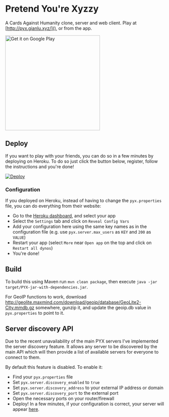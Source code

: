 Pretend You're Xyzzy
===================

A Cards Against Humanity clone, server and web client. Play at [http://pyx.gianlu.xyz/](), or from the app.

<a href='https://play.google.com/store/apps/details?id=com.gianlu.pretendyourexyzzy&utm_source=github&pcampaignid=MKT-Other-global-all-co-prtnr-py-PartBadge-Mar2515-1'><img alt='Get it on Google Play' width='300' style='max-width:100%' src='https://play.google.com/intl/en_us/badges/images/generic/en_badge_web_generic.png'/></a>

## Deploy
If you want to play with your friends, you can do so in a few minutes by deploying on Heroku. To do so just click the button below, register, follow the instructions and you're done!

[![Deploy](https://www.herokucdn.com/deploy/button.svg)](https://heroku.com/deploy)

### Configuration
If you deployed on Heroku, instead of having to change the `pyx.properties` file, you can do everything from their website:

- Go to the [Heroku dashboard](https://dashboard.heroku.com/apps), and select your app
- Select the `Settings` tab and click on `Reveal Config Vars`
- Add your configuration here using the same key names as in the configuration file (e.g. use `pyx.server.max_users` as `KEY` and `200` as `VALUE`)
- Restart your app (select `More` near `Open app` on the top and click on `Restart all dynos`)
- You're done!


## Build
To build this using Maven run `mvn clean package`, then execute `java -jar target/PYX-jar-with-dependencies.jar`.

For GeoIP functions to work, download http://geolite.maxmind.com/download/geoip/database/GeoLite2-City.mmdb.gz somewhere, gunzip it, and update the geoip.db value in `pyx.properties` to point to it.

## Server discovery API
Due to the recent unavailability of the main PYX servers I've implemented the server discovery feature. It allows any server to be discovered by the main API which will then provide a list of available servers for everyone to connect to them.

By default this feature is disabled. To enable it:

 - Find your `pyx.properties` file
 - Set `pyx.server.discovery_enabled` to `true`
 - Set `pyx.server.discovery_address` to your external IP address or domain
 - Set `pyx.server.discovery_port` to the external port
 - Open the necessary ports on your router/firewall
 - Deploy! In a few minutes, if your configuration is correct, your server will appear [here](https://script.google.com/macros/s/AKfycbxaWVr4sEiivlmw_0WqNaYXyMwkZGoarBXcQ7HfZ3tJ53WFqogG/exec?op=list).
